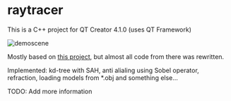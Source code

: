 raytracer
=========

This is a C++ project for QT Creator 4.1.0 (uses QT Framework)

![demoscene](https://raw.github.com/shevkunov/raytracer/master/resources/rendered.png)

Mostly based on [this project](https://github.com/lagodiuk/raytracing-render), but almost all code from there was rewritten. 

Implemented: kd-tree with SAH, anti alialing using Sobel operator, refraction,
loading models from *.obj and something else...

TODO: Add more information 
